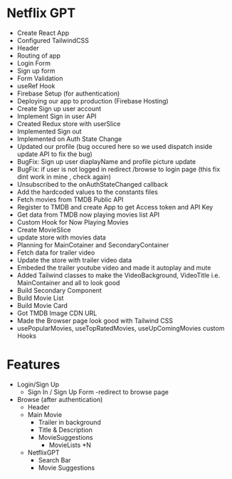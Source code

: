 # Netflix GPT
- Create React App
- Configured TailwindCSS
- Header
- Routing of app
- Login Form
- Sign up form
- Form Validation
- useRef Hook
- Firebase Setup (for authentication)
- Deploying our app to production (Firebase Hosting)
- Create Sign up user account
- Implement Sign in user API
- Created Redux store with userSlice 
- Implemented Sign out
- Implemented on Auth State Change 
- Updated our profile (bug occured here so we used dispatch inside update API to fix the bug)
- BugFix: Sign up user diaplayName and profile picture update
- BugFix: if user is not logged in redirect /browse to login page (this fix dint work in mine , check again)
- Unsubscribed to the onAuthStateChanged callback
- Add the hardcoded values to the constants files
- Fetch movies from TMDB Public API 
- Register to TMDB and create App to get Access token and API Key 
- Get data from TMDB now playing movies list API 
- Custom Hook for Now Playing Movies
- Create MovieSlice
- update store with movies data
- Planning for MainCotainer and SecondaryContainer
- Fetch data for trailer video
- Update the store with trailer video data
- Embeded the trailer youtube video and made it autoplay and mute
- Added Tailwind classes to make the VideoBackground, VideoTitle i.e. MainContainer and all to look good
- Build Secondary Component
- Build Movie List
- Build Movie Card
- Got TMDB Image CDN URL
- Made the Browser page look good with Tailwind CSS
- usePopularMovies, useTopRatedMovies, useUpComingMovies custom Hooks



# Features
- Login/Sign Up
   - Sign In / Sign Up Form
   -redirect to browse page
- Browse (after authentication)
  - Header
  - Main Movie
      - Trailer in background
      - Title & Description
      - MovieSuggestions
        - MovieLists *N 
  - NetflixGPT
    - Search Bar
    - Movie Suggestions

